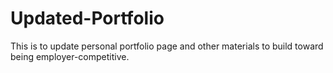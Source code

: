 # Updated-Portfolio
This is to update personal portfolio page and other materials to build toward being employer-competitive.
